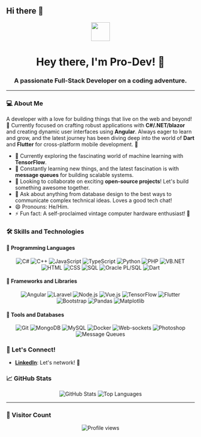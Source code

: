 ## Hi there 👋

<div align="center">
  <img src="https://media.giphy.com/media/hvRJCLFzcasrR4ia7z/giphy.gif" width="50px">
  <h1>Hey there, I'm Pro-Dev! 👋</h1>
  <h3>A passionate Full-Stack Developer on a coding adventure.</h3>
</div>

---

### 💻 About Me 

A developer with a love for building things that live on the web and beyond! 🚀 Currently focused on crafting robust applications with **C#/.NET/blazor** and creating dynamic user interfaces using **Angular**. Always eager to learn and grow, and the latest journey has been diving deep into the world of **Dart** and **Flutter** for cross-platform mobile development. 📱

- 🔭 Currently exploring the fascinating world of machine learning with **TensorFlow**.
- 🌱 Constantly learning new things, and the latest fascination is with **message queues** for building scalable systems.
- 👯 Looking to collaborate on exciting **open-source projects**! Let's build something awesome together.
- 💬 Ask about anything from database design to the best ways to communicate complex technical ideas. Loves a good tech chat!
- 😄 Pronouns: He/Him.
- ⚡ Fun fact: A self-proclaimed vintage computer hardware enthusiast! 💾

### 🛠️ Skills and Technologies

#### 🧠 Programming Languages
<p align="center">
  <img src="https://img.shields.io/badge/C%23-239120?style=for-the-badge&logo=c-sharp&logoColor=white" alt="C#">
  <img src="https://img.shields.io/badge/C%2B%2B-00599C?style=for-the-badge&logo=c%2B%2B&logoColor=white" alt="C++">
  <img src="https://img.shields.io/badge/JavaScript-F7DF1E?style=for-the-badge&logo=javascript&logoColor=black" alt="JavaScript">
  <img src="https://img.shields.io/badge/TypeScript-007ACC?style=for-the-badge&logo=typescript&logoColor=white" alt="TypeScript">
  <img src="https://img.shields.io/badge/Python-3776AB?style=for-the-badge&logo=python&logoColor=white" alt="Python">
  <img src="https://img.shields.io/badge/PHP-777BB4?style=for-the-badge&logo=php&logoColor=white" alt="PHP">
  <img src="https://img.shields.io/badge/VB.NET-004B8C?style=for-the-badge&logo=dot-net&logoColor=white" alt="VB.NET">
  <img src="https://img.shields.io/badge/HTML5-E34F26?style=for-the-badge&logo=html5&logoColor=white" alt="HTML">
  <img src="https://img.shields.io/badge/CSS3-1572B6?style=for-the-badge&logo=css3&logoColor=white" alt="CSS">
  <img src="https://img.shields.io/badge/SQL-4479A1?style=for-the-badge&logo=mysql&logoColor=white" alt="SQL">
  <img src="https://img.shields.io/badge/Oracle-F80000?style=for-the-badge&logo=oracle&logoColor=white" alt="Oracle PL/SQL">
  <img src="https://img.shields.io/badge/Dart-0175C2?style=for-the-badge&logo=dart&logoColor=white" alt="Dart">
</p>

#### 🚀 Frameworks and Libraries
<p align="center">
  <img src="https://img.shields.io/badge/Angular-DD0031?style=for-the-badge&logo=angular&logoColor=white" alt="Angular">
  <img src="https://img.shields.io/badge/Laravel-FF2D20?style=for-the-badge&logo=laravel&logoColor=white" alt="Laravel">
  <img src="https://img.shields.io/badge/Node.js-339933?style=for-the-badge&logo=node.js&logoColor=white" alt="Node.js">
  <img src="https://img.shields.io/badge/Vue.js-4FC08D?style=for-the-badge&logo=vue.js&logoColor=white" alt="Vue.js">
  <img src="https://img.shields.io/badge/TensorFlow-FF6F00?style=for-the-badge&logo=tensorflow&logoColor=white" alt="TensorFlow">
  <img src="https://img.shields.io/badge/Flutter-02569B?style=for-the-badge&logo=flutter&logoColor=white" alt="Flutter">
  <img src="https://img.shields.io/badge/Bootstrap-7952B3?style=for-the-badge&logo=bootstrap&logoColor=white" alt="Bootstrap">
  <img src="https://img.shields.io/badge/Pandas-150458?style=for-the-badge&logo=pandas&logoColor=white" alt="Pandas">
  <img src="https://img.shields.io/badge/Matplotlib-003366?style=for-the-badge&logo=matplotlib&logoColor=white" alt="Matplotlib">
</p>

#### 🔧 Tools and Databases
<p align="center">
  <img src="https://img.shields.io/badge/GIT-F05032?style=for-the-badge&logo=git&logoColor=white" alt="Git">
  <img src="https://img.shields.io/badge/MongoDB-47A248?style=for-the-badge&logo=mongodb&logoColor=white" alt="MongoDB">
  <img src="https://img.shields.io/badge/MySQL-4479A1?style=for-the-badge&logo=mysql&logoColor=white" alt="MySQL">
  <img src="https://img.shields.io/badge/Docker-2496ED?style=for-the-badge&logo=docker&logoColor=white" alt="Docker">
  <img src="https://img.shields.io/badge/Web-sockets-1572B6?style=for-the-badge" alt="Web-sockets">
  <img src="https://img.shields.io/badge/Photoshop-31A8FF?style=for-the-badge&logo=adobe-photoshop&logoColor=white" alt="Photoshop">
  <img src="https://img.shields.io/badge/Message-Queues-F7DF1E?style=for-the-badge" alt="Message Queues">
</p>

### 🤝 Let's Connect!
- **[LinkedIn](https://www.linkedin.com/in/promise-m-b8712448/)**: Let's network! 🔗


### 📈 GitHub Stats
<p align="center">
  <img src="https://github-readme-stats.vercel.app/api?username=hades50&show_icons=true&theme=vue-dark&hide_border=true&count_private=true" alt="GitHub Stats">
  <img src="https://github-readme-stats.vercel.app/api/top-langs/?username=hades50&layout=compact&theme=vue-dark&hide_border=true" alt="Top Languages">
</p>

---

### 👀 Visitor Count
<p align="center">
  <img src="https://profile-counter.glitch.me/hades50/count.svg" alt="Profile views">
</p>

